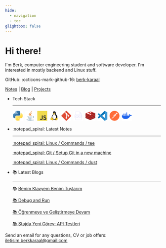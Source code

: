 ```yaml
---
hide:
  - navigation
  - toc
glightbox: false
---
```


<style>
.md-content__button.md-icon {
  display: none !important;
}
</style>

# Hi there!

I'm Berk, computer engineering student and software developer. I'm interested in mostly backend and
Linux stuff.

GitHub: :octicons-mark-github-16: [berk-karaal](https://github.com/berk-karaal/)

[Notes](./notes/index.md) | [Blog](./blog/index.md) | [Projects](./projects/index.md)

<style>
.skill-icon {
  width: 2rem;
  max-width: 100%;
  margin: 0.1rem;
}
</style>

<div class="grid cards" markdown>

-   Tech Stack

    ---
    <img src="./assets/skill-icons/python.png" alt="python" class="skill-icon"/>
    <img src="./assets/skill-icons/java.png" alt="java" class="skill-icon"/>
    <img src="./assets/skill-icons/js.png" alt="javascript" class="skill-icon"/>

    <img src="./assets/skill-icons/linux.png" alt="linux" class="skill-icon">
    <img src="./assets/skill-icons/git.png" alt="git" class="skill-icon">
    <img src="./assets/skill-icons/sql.png" alt="sql" class="skill-icon">
    <img src="./assets/skill-icons/redis.png" alt="redis" class="skill-icon"/>
    <img src="./assets/skill-icons/vscode.png" alt="vscode" class="skill-icon">
    <img src="./assets/skill-icons/postman.png" alt="postman" class="skill-icon">
    <img src="./assets/skill-icons/docker.png" alt="docker" class="skill-icon">
    

</div>

<div class="grid cards" markdown>

-   :notepad_spiral: Latest Notes

    ---

    [:notepad_spiral: Linux / Commands / tee](./notes/linux/commands/tee/index.md)

    [:notepad_spiral: Git / Setup Git in a new machine](./notes/git/setup.md)

    [:notepad_spiral: Linux / Commands / dust](./notes/linux/commands/dust/index.md)

-   :books: Latest Blogs

    ---

    :books: [Benim Klavyem Benim
    Tuşlarım](./blog/posts/2023-12-06-benim-klavyem-benim-tuslarim/index.md)

    [:books: Debug and Run](./blog/posts/2022-09-30-debug-and-run/index.md)

    [:books: Öğrenmeye ve Geliştirmeye Devam](./blog/posts/2022-06-18-ogrenmeye-ve-gelistirmeye-devam/index.md)

    [:books: Stajda Yeni Görev: API Testleri](./blog/posts/2022-05-05-stajda-yeni-gorev-api-testleri/index.md)


</div>

Send an email for any questions, CV or job offers:
[iletisim.berkkaraal@gmail.com](mailto:iletisim.berkkaraal@gmail.com)
